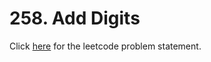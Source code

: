 # 258. Add Digits

Click [here](https://leetcode.com/problems/add-digits/) for the leetcode problem statement.
